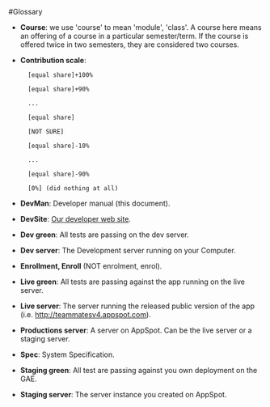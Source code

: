#Glossary

+ **Course**: we use 'course' to mean 'module', 'class'. A course here means an offering of a course in a particular semester/term. If the course is offered twice in two semesters, they are considered two courses.
+ **Contribution scale**:

        [equal share]+100%
        
        [equal share]+90%
        
        ...
        
        [equal share]
        
        [NOT SURE]
        
        [equal share]-10%
        
        ...
        
        [equal share]-90%
        
        [0%] (did nothing at all)
+ **DevMan**: Developer manual (this document).
+ **DevSite**: [Our developer web site](https://github.com/TEAMMATES/repo).
+ **Dev green**: All tests are passing on the dev server.
+ **Dev server**: The Development server running on your Computer.
+ **Enrollment, Enroll** (NOT enrolment, enrol).
+ **Live green**: All tests are passing against the app running on the live server.
+ **Live server**: The server running the released public version of the app (i.e. http://teammatesv4.appspot.com).
+ **Productions server**: A server on AppSpot. Can be the live server or a staging server.
+ **Spec**: System Specification.
+ **Staging green**: All test are passing against you own deployment on the GAE.
+ **Staging server**: The server instance you created on AppSpot.
